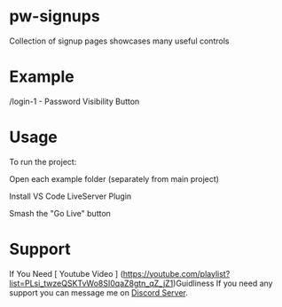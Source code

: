 # pw-signups
Collection of signup pages showcases many useful controls
# Example 
/login-1 - Password Visibility Button

# Usage

To run the project:

Open each example folder (separately from main project)

Install VS Code LiveServer Plugin

Smash the "Go Live" button

# Support
If You Need [ Youtube Video ] (https://youtube.com/playlist?list=PLsi_twzeQSKTvWo8SI0qaZ8gtn_qZ_jZ1)Guidliness
If you need any support you can message me on [Discord Server](https://discord.gg/D4D6RKsVp6).
